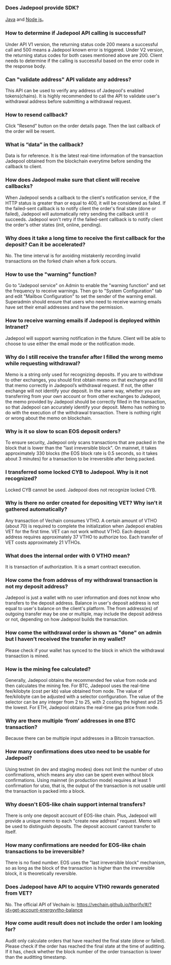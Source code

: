 ### Does Jadepool provide SDK?
[Java](https://github.com/nbltrust/jadepool-sdk-java) and [Node js](https://github.com/nbltrust/jadepool-sdk-nodejs)。

### How to determine if Jadepool API calling is successful?
Under API V1 version, the returning status code 200 means a successful call and 500 means a Jadepool known error is triggered. Under V2 version, the returning status codes for both cases mentioned above are 200. Client needs to determine if the calling is successful based on the error code in the response body.

### Can "validate address" API validate any address?
This API can be used to verify any address of Jadepool's enabled tokens(chains). It is highly recommended to call the API to validate user's withdrawal address before submitting a withdrawal request.

### How to resend callback?
Click "Resend" button on the order details page. Then the last callback of the order will be resent.

### What is “data” in the callback?
Data is for reference. It is the latest real-time information of the transaction Jadepool obtained from the blockchain everytime before sending the callback to client. 

### How does Jadepool make sure that client will receive callbacks?
When Jadepool sends a callback to the client's notification service, if the HTTP status is greater than or equal to 400, it will be considered as failed. If the failed-sent callback is to notify client the order's final state (done or failed), Jadepool will automatically retry sending the callback until it succeeds. Jadepool won't retry if the failed-sent callback is to notify client the order's other states (init, online, pending).

### Why does it take a long time to receive the first callback for the deposit? Can it be accelerated?
No. The time interval is for avoiding mistakenly recording invalid transactions on the forked chain when a fork occurs.

### How to use the "warning" function?
Go to "Jadepool service" on Admin to enable the "warning function" and set the frequency to receive warnings. Then go to "System Configuration" tab and edit "Mailbox Configuration" to set the sender of the warning email. Superadmin should ensure that users who need to receive warning emails have set their email addresses and have the permission.

### How to receive warning emails if Jadepool is deployed within Intranet?
Jadepool will support warning notification in the future. Client will be able to choose to use either the email mode or the notification mode.

### Why do I still receive the transfer after I filled the wrong memo while requesting withdrawal?
Memo is a string only used for recognizing deposits. If you are to withdraw to other exchanges, you should first obtain memo on that exchange and fill that memo correctly in Jadepool’s withdrawal request. If not, the other exchange will not identify your deposit. In the same way, whether you are transferring from your own account or from other exchanges to Jadepool, the memo provided by Jadepool should be correctly filled in the transaction, so that Jadepool can accurately identify your deposit. Memo has nothing to do with the execution of the withdrawal transaction. There is nothing right or wrong about the memo on blockchain.

### Why is it so slow to scan EOS deposit orders?
To ensure security, Jadepool only scans transactions that are packed in the block that is lower than the "last irreversible block". On mainnet, it takes approximately 330 blocks (the EOS block rate is 0.5 seconds, so it takes about 3 minutes) for a transaction to be irreversible after being packed.

### I transferred some locked CYB to Jadepool. Why is it not recognized?
Locked CYB cannot be used. Jadepool does not recognize locked CYB.

### Why is there no order created for depositing VET? Why isn’t it gathered automatically?
Any transaction of Vechain consumes VTHO. A certain amount of VTHO (about 70) is required to complete the initialization when Jadepool enables VET for the first time. VET can not work without VTHO. Each deposit address requires approximately 37 VTHO to authorize too. Each transfer of VET costs approximately 21 VTHOs.

### What does the internal order with 0 VTHO mean?
It is transaction of authorization. It is a smart contract execution.

### How come the from address of my withdrawal transaction is not my deposit address?
Jadepool is just a wallet with no user information and does not know who transfers to the deposit address. Balance in user's deposit address is not equal to user's balance on the client's platform. The from address(es) of outgoing transfer may be one or multiple, may include the deposit address or not, depending on how Jadepool builds the transaction. 

### How come the withdrawal order is shown as "done" on admin but I haven’t received the transfer in my wallet?
Please check if your wallet has synced to the block in which the withdrawal transaction is mined.

### How is the mining fee calculated?
Generally, Jadepool obtains the recommended fee value from node and then calculates the mining fee. For BTC, Jadepool uses the real-time fee/kilobyte (cost per kb) value obtained from node. The value of fee/kilobyte can be adjusted with a selector configuration. The value of the selector can be any integer from 2 to 25, with 2 costing the highest and 25 the lowest. For ETH, Jadepool obtains the real-time gas price from node.

### Why are there multiple ‘from’ addresses in one BTC transaction?
Because there can be multiple input addresses in a Bitcoin transaction.

### How many confirmations does utxo need to be usable for Jadepool?
Using testnet (in dev and staging modes) does not limit the number of utxo confirmations, which means any utxo can be spent even without block confirmations. Using mainnet (in production mode) requires at least 1 confirmation for utxo, that is, the output of the transaction is not usable until the transaction is packed into a block.

### Why doesn't EOS-like chain support internal transfers?
There is only one deposit account of EOS-like chain. Plus, Jadepool will provide a unique memo to each "create new address" request. Memo will be used to distinguish deposits. The deposit account cannot transfer to itself.

### How many confirmations are needed for EOS-like chain transactions to be irreversible?
There is no fixed number. EOS uses the "last irreversible block" mechanism, so as long as the block of the transaction is higher than the irreversible block, it is theoretically reversible.

### Does Jadepool have API to acquire VTHO rewards generated from VET?
No. The official API of Vechain is: https://vechain.github.io/thorify/#/?id=get-account-energyvtho-balance 

### How come audit result does not include the order I am looking for?
Audit only calculate orders that have reached the final state (done or failed). Please check if the order has reached the final state at the time of auditting. If it has, check whether the block number of the order transaction is lower than the auditting timestamp.
